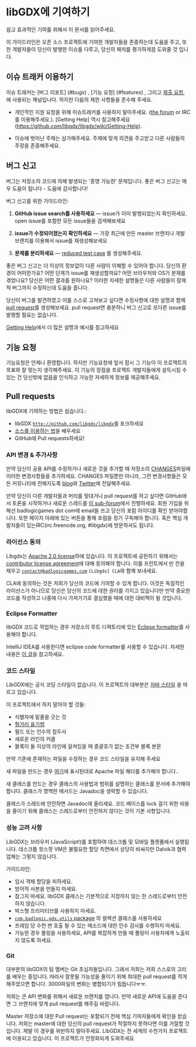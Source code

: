 # libGDX에 기여하기

쉽고 효과적인 기여를 위해서 이 문서를 읽어주세요.

이 가이드라인은 오픈 소스 프로젝트에 기여한 개발자들을 존중하는데 도움을 주고, 또한
개발자들이 당신이 발행한 이슈를 다루고, 당신의 패치를 평가하게끔 도와줄 것 입니다.


## 이슈 트래커  이용하기

이슈 트래커는 [버그 리포트] (#bugs) , [기능 요청] (#features) , 그리고
[제출 요청](#pull-requests), 에 사용되는 채널입니다. 
하지만 다음의 제한 사항들을 준수해 주세요.

* 개인적인 지원 요청을 위해 이슈트래커를 사용하지 말아주세요. ([the forum](http://badlogicgames.com/forum/) or IRC
  를 이용해주세요.). [Getting Help] 역시 참고해주세요(https://github.com/libgdx/libgdx/wiki/Getting-Help).
  
* 이슈에 벗어난 주제는 삼가해주세요. 주제에 맞게 의견을 주고받고 다른 사람들의 주장을 존중해주세요.



<a name="bugs"></a>
## 버그 신고

버그는 저장소의 코드에 의해 발생되는 '증명 가능한' 문제입니다.
좋은 버그 신고는 매우 도움이 됩니다 - 도움에 감사합니다!

버그 신고를 위한 가이드라인:

1. **GitHub issue search를 사용하세요** &mdash; issue가 이미 발행되었는지 
   확인하세요. open issue를 포함한 모든 issue들을 검색해보세요
   
2. **issue가 수정되어졌는지 확인하세요** &mdash; 가장 최근에 만든 master 
   브랜치나 개발 브랜치를 이용해서 issue를 재생성해보세요
   
3. **문제를 분리하세요** &mdash; [reduced test case](https://github.com/libgdx/libgdx/wiki/Getting-Help#executable-example-code)
를 생성해주세요.

좋은 버그 신고는 더 이상의 정보없이 다른 사람이 이해할 수 있어야 합니다. 당신의 환경이 어떠한가요?
어떤 단계가 issue를 재생성할까요? 어떤 브라우저와 OS가 문제를 겪었나요? 당신은 어떤 결과를 원하나요?
이러한 자세한 설명들은 다른 사람들이 잠재적 버그까지 수정하는데 도움을 줍니다.
 
당신이 버그를 발견하였고 이를 스스로 고쳐보고 싶다면 수정사항에 대한 설명과 함께
[pull request](#pull-requests)를 생성해보세요. pull request면 충분하니 버그 신고로 또다른 issue를 
발행할 필요는 없습니다.

[Getting Help](https://github.com/libgdx/libgdx/wiki/Getting-Help)에서 더 많은 설명과 예시를 참고하세요


<a name="features"></a>
## 기능 요청

기능요청은 언제나 환영합니다. 하지만 기능요청에 앞서 잠시 그 기능이 이 프로젝트의 목표와 잘 맞는지 
생각해주세요. 이 기능의 장점을 프로젝트 개발자들에게 설득시킬 수 있는 건 당신밖에 없음을 인식하고
가능한 자세하게 정보를 제공해주세요.

<a name="pull-requests"></a>
## Pull requests

libGDX에 기여하는 방법은 쉽습니다.:

  * libGDX [`http://github.com/libgdx/libgdx`](http://github.com/libgdx/libgdx)를 포크하세요
  * [소스를 이용하는 법](https://github.com/libgdx/libgdx/wiki/Running-demos-%26-tests)을 배우세요
  * GitHub에 Pull requests하세요!

### API 변경 & 추가사항
만약 당신이 공용 API를 수정하거나 새로운 것을 추가할 때 저정소의 [CHANGES](https://github.com/libgdx/libgdx/blob/master/CHANGES)파일에
이러한 변경사항들을 추가하세요. CHANGES 파일뿐만 아니라, 그런 변경사항들은 모든 커뮤니티에 전해지도록 [blog](http://www.badlogicgames.com)와 [Twitter](http://www.twitter.com/badlogicgames)에 전달해주세요.

만약 당신이 다른 개발자들과 머리를 맞대거나 pull request를 하고 싶다면 GitHub에서 토론을 시작하거나 새로운 스레드를 [이 sub-forum](http://www.badlogicgames.com/forum/viewforum.php?f=23)에서 진행하세요. 회원 가입을 위해선 badlogicgames dot com에 email을 쓰고 
당신의 포럼 아이디를 확인 받아야합니다. 또한 페이지 아래에 있는 버튼을 통해 포럼을 정기 구독해야 합니다. 혹은 핵심 개발자들이 있는IRC(irc.freenode.org, #libgdx)에 방문하셔도 됩니다.

### 라이선스 동의

Libgdx는 [Apache 2.0 license](http://en.wikipedia.org/wiki/Apache_License)하에 있습니다. 이 프로젝트에 공헌하기 위해서는  [contributor license agreement](https://github.com/libgdx/libgdx/blob/master/CLA.txt)에 대해 동의해야 합니다. 이를 프린트에서 빈 칸을 채우고 [`contact@badlogicgames.com`](mailto:contact@badlogicgames.com?subject=[LibGDX]%20CLA) `[Libgdx] CLA`와 함께 보내세요.

CLA에 동의하는 것은 저희가 당신의 코드에 기여할 수 있게 합니다. 이것은 독점적인 라이선스가 아니므로 당신은 당신의 코드에 대한
권리를 가지고 있습니다만 만약 중요한 코드를 작성하고 나중에 다시 가져가기로 결심했을 때에 대한 대비책이 될 것입니다.

### Eclipse Formatter

libGDX 코드로 작업하는 경우 저장소의 루트 디렉토리에 있는 [Eclipse formatter](https://github.com/libgdx/libgdx/blob/master/eclipse-formatter.xml)를 사용해야 합니다.

IntelliJ IDEA를 사용한다면 eclipse code formatter를 사용할 수 있습니다. 자세한 내용은 [이 글](http://blog.jetbrains.com/idea/2014/01/intellij-idea-13-importing-code-formatter-settings-from-eclipse/?utm_source=hootsuite&utm_campaign=hootsuite)을 참고하세요.

### 코드 스타일

LibGDX에는 공식 코딩 스타일이 없습니다. 이 프로젝트의 대부분은 [자바 스타일](http://www.oracle.com/technetwork/java/codeconvtoc-136057.html)
을 따르고 있습니다.

이 프로젝트에서 하지 말아야 할 것들:

  * 식별자에 밑줄을 긋는 것
  * [헝가리 표기법](http://en.wikipedia.org/wiki/Hungarian_notation)
  * 필드 또는 인수의 접두사
  * 새로운 라인의 커클
  * 블록이 둘 이상의 라인에 걸쳐있을 때 중괄호가 없는 조건부 블록 본문

만약 기존에 존재하는 파일을 수정하는 경우 코드 스타일을 유지해 주세요

새 파일을 만드는 경우 [여기](https://github.com/libgdx/libgdx/blob/master/gdx/src/com/badlogic/gdx/Application.java)에 표시된대로 Apache
파일 해더를 추가해야 합니다..

새 클래스를 만드는 경우 클래스의 사용법과 범위를 설명하는 클래스를 문서에 추가해야 합니다. 클래스가 명백한 메서드는 Javadoc을 생략할 수 있습니다.

클래스가 스레드에 안전하면 Javadoc에 올리세요. 코드 베이스를 lock 걸기 위한 비용을 줄이기 위해 클래스는 스레드로부터 안전하지 않다는 것이 기본 사항입니다.

### 성능 고려 사항

LibGDX는 브라우저 (JavaScript!)를 포함하여 데스크톱 및 모바일 플랫폼에서 실행됩니다. 데스크톱 핫스팟 VM은 불필요한 할당 측면에서 상당히 
비싸지만 Dalvik과 협력업체는 그렇지 않습니다.

가이드라인:

  * 임시 객체 할당을 피하세요.
  * 방어적 사본을 만들지 마세요.
  * 잠그지 마세요. libGDX 클래스는 기본적으로 지정하지 않는 한 스레드로부터 안전하지 않습니다.
  * 박스형 프리미티브를 사용하지 마세요.
  * [`com.badlogic.gdx.utils` package](https://github.com/libgdx/libgdx/tree/master/gdx/src/com/badlogic/gdx/utils)
    의 컬렉션 클래스를 사용하세요
  * 프레임 당 수천 번 호출 될 수 있는 메소드에 대한 인수 검사를 수행하지 마세요.
  * 가능한 경우 풀링을 사용하세요, API를 복잡하게 만들 때 풀링이 사용자에게 노출되지 않도록 하세요.

### Git

대부분의 libGDX의 팀 멤버는 Git 초심자들입니다. 그래서 저희는 저희 스스로의 고리를 배우는 중입니다. 따라서 잘못될 가능성을 줄이기 위해 최대한
pull request를 적게 해주었으면 합니다. 3000파일의 변화는 병합되기가 힘듭니다ㅠㅠ.

저희는 큰 API 변화를 위해서 새로운 브랜치를 엽니다. 만약 새로운 API에 도움을 준다면 그 브랜치에 맞게 pull request를 해주길 바랍니다.

Master 저장소에 대한 Pull request는 포함되기 전에 핵심 기여자들에게 확인을 받습니다. 저희는 master에 대한 당신의 pull request가 적절하지 
못하다면 이를 거절할 것 입니다. 제발 이 경우를 위반하지 말아주세요. LibGDX는 전 세계의 수천가지 프로젝트에 이용되고 있습니다. 이 프로젝트가
안정화되게 도와주세요
